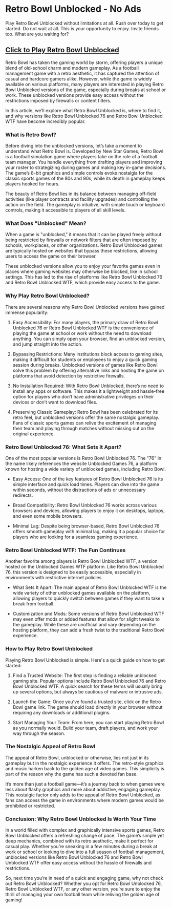 # Retro Bowl Unblocked - No Ads 

Play Retro Bowl Unblocked without limitations at all. Rush over today to get started. Do not wait at all. This is your opportunity to enjoy. Invite friends too. What are you waiting for?

## [Click to Play Retro Bowl Unblocked](https://naremo.com)

Retro Bowl has taken the gaming world by storm, offering players a unique blend of old-school charm and modern gameplay. As a football management game with a retro aesthetic, it has captured the attention of casual and hardcore gamers alike. However, while the game is widely available on various platforms, many players are interested in playing Retro Bowl Unblocked versions of the game, especially during breaks at school or work. These unblocked versions provide easy access without the restrictions imposed by firewalls or content filters.

In this article, we’ll explore what Retro Bowl Unblocked is, where to find it, and why versions like Retro Bowl Unblocked 76 and Retro Bowl Unblocked WTF have become incredibly popular.

### What is Retro Bowl?

Before diving into the unblocked versions, let’s take a moment to understand what Retro Bowl is. Developed by New Star Games, Retro Bowl is a football simulation game where players take on the role of a football team manager. You handle everything from drafting players and improving your roster to strategizing during games and making key in-game decisions. The game’s 8-bit graphics and simple controls evoke nostalgia for the classic sports games of the 80s and 90s, while its depth in gameplay keeps players hooked for hours.

The beauty of Retro Bowl lies in its balance between managing off-field activities (like player contracts and facility upgrades) and controlling the action on the field. The gameplay is intuitive, with simple touch or keyboard controls, making it accessible to players of all skill levels.

### What Does "Unblocked" Mean?

When a game is "unblocked," it means that it can be played freely without being restricted by firewalls or network filters that are often imposed by schools, workplaces, or other organizations. Retro Bowl Unblocked games are typically hosted on websites that bypass these restrictions, allowing users to access the game on their browser. 

These unblocked versions allow you to enjoy your favorite games even in places where gaming websites may otherwise be blocked, like in school settings. This has led to the rise of platforms like Retro Bowl Unblocked 76 and Retro Bowl Unblocked WTF, which provide easy access to the game.

### Why Play Retro Bowl Unblocked?

There are several reasons why Retro Bowl Unblocked versions have gained immense popularity:

1. Easy Accessibility: For many players, the primary draw of Retro Bowl Unblocked 76 or Retro Bowl Unblocked WTF is the convenience of playing the game at school or work without the need to download anything. You can simply open your browser, find an unblocked version, and jump straight into the action.

2. Bypassing Restrictions: Many institutions block access to gaming sites, making it difficult for students or employees to enjoy a quick gaming session during breaks. Unblocked versions of games like Retro Bowl solve this problem by offering alternative links and hosting the game on platforms that avoid detection by restrictive firewalls.

3. No Installation Required: With Retro Bowl Unblocked, there’s no need to install any apps or software. This makes it a lightweight and hassle-free option for players who don’t have administrative privileges on their devices or don’t want to download files.

4. Preserving Classic Gameplay: Retro Bowl has been celebrated for its retro feel, but unblocked versions offer the same nostalgic gameplay. Fans of classic sports games can relive the excitement of managing their team and playing through matches without missing out on the original experience.

### Retro Bowl Unblocked 76: What Sets It Apart?

One of the most popular versions is Retro Bowl Unblocked 76. The "76" in the name likely references the website Unblocked Games 76, a platform known for hosting a wide variety of unblocked games, including Retro Bowl.

- Easy Access: One of the key features of Retro Bowl Unblocked 76 is its simple interface and quick load times. Players can dive into the game within seconds, without the distractions of ads or unnecessary redirects.
  
- Broad Compatibility: Retro Bowl Unblocked 76 works across various browsers and devices, allowing players to enjoy it on desktops, laptops, and even some mobile browsers.

- Minimal Lag: Despite being browser-based, Retro Bowl Unblocked 76 offers smooth gameplay with minimal lag, making it a popular choice for players who are looking for a seamless gaming experience.

### Retro Bowl Unblocked WTF: The Fun Continues

Another favorite among players is Retro Bowl Unblocked WTF, a version hosted on the Unblocked Games WTF platform. Like Retro Bowl Unblocked 76, this version is designed to be easily accessible, especially in environments with restrictive internet policies.

- What Sets It Apart: The main appeal of Retro Bowl Unblocked WTF is the wide variety of other unblocked games available on the platform, allowing players to quickly switch between games if they want to take a break from football.

- Customization and Mods: Some versions of Retro Bowl Unblocked WTF may even offer mods or added features that allow for slight tweaks to the gameplay. While these are unofficial and vary depending on the hosting platform, they can add a fresh twist to the traditional Retro Bowl experience.

### How to Play Retro Bowl Unblocked

Playing Retro Bowl Unblocked is simple. Here's a quick guide on how to get started:

1. Find a Trusted Website: The first step is finding a reliable unblocked gaming site. Popular options include Retro Bowl Unblocked 76 and Retro Bowl Unblocked WTF. A quick search for these terms will usually bring up several options, but always be cautious of malware or intrusive ads.
   
2. Launch the Game: Once you’ve found a trusted site, click on the Retro Bowl game link. The game should load directly in your browser without requiring any downloads or additional plugins.

3. Start Managing Your Team: From here, you can start playing Retro Bowl as you normally would. Build your team, draft players, and work your way through the season.

### The Nostalgic Appeal of Retro Bowl

The appeal of Retro Bowl, unblocked or otherwise, lies not just in its gameplay but in the nostalgic experience it offers. The retro-style graphics and music harken back to the golden age of video games. This simplicity is part of the reason why the game has such a devoted fan base. 

It’s more than just a football game—it’s a journey back to when games were less about flashy graphics and more about addictive, engaging gameplay. This nostalgic factor only adds to the appeal of Retro Bowl Unblocked, as fans can access the game in environments where modern games would be prohibited or restricted.

### Conclusion: Why Retro Bowl Unblocked Is Worth Your Time

In a world filled with complex and graphically intensive sports games, Retro Bowl Unblocked offers a refreshing change of pace. The game’s simple yet deep mechanics, combined with its retro aesthetic, make it perfect for casual play. Whether you’re sneaking in a few minutes during a break at work or school or looking to dive into a full season of football management, unblocked versions like Retro Bowl Unblocked 76 and Retro Bowl Unblocked WTF offer easy access without the hassle of firewalls and restrictions.

So, next time you’re in need of a quick and engaging game, why not check out Retro Bowl Unblocked? Whether you opt for Retro Bowl Unblocked 76, Retro Bowl Unblocked WTF, or any other version, you’re sure to enjoy the thrill of managing your own football team while reliving the golden age of gaming!
